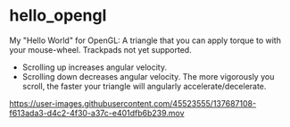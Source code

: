 # hello_opengl
My "Hello World" for OpenGL: A triangle that you can apply torque to with your mouse-wheel. Trackpads not yet supported.
- Scrolling up increases angular velocity.
- Scrolling down decreases angular velocity.
The more vigorously you scroll, the faster your triangle will angularly accelerate/decelerate.

https://user-images.githubusercontent.com/45523555/137687108-f613ada3-d4c2-4f30-a37c-e401dfb6b239.mov

